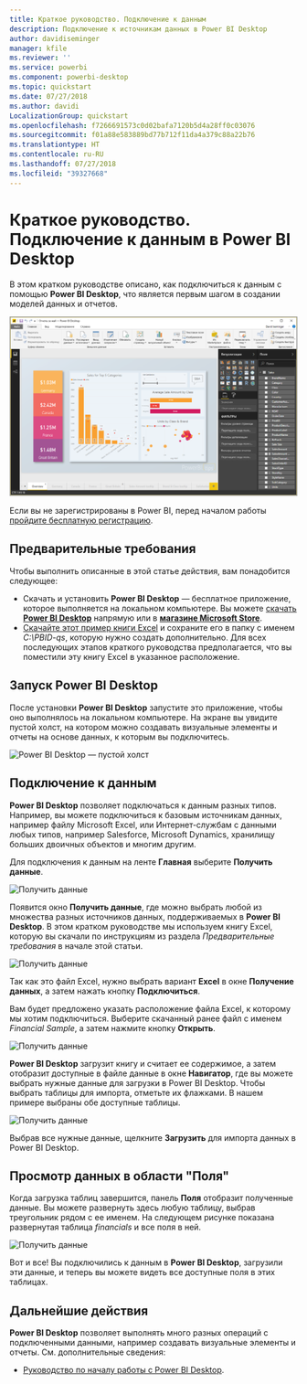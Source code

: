 ```yaml
---
title: Краткое руководство. Подключение к данным
description: Подключение к источникам данных в Power BI Desktop
author: davidiseminger
manager: kfile
ms.reviewer: ''
ms.service: powerbi
ms.component: powerbi-desktop
ms.topic: quickstart
ms.date: 07/27/2018
ms.author: davidi
LocalizationGroup: quickstart
ms.openlocfilehash: f7266691573c0d02bafa7120b5d4a28ff0c03076
ms.sourcegitcommit: f01a88e583889bd77b712f11da4a379c88a22b76
ms.translationtype: HT
ms.contentlocale: ru-RU
ms.lasthandoff: 07/27/2018
ms.locfileid: "39327668"
---
```

# <a name="quickstart-connect-to-data-in-power-bi-desktop"></a>Краткое руководство. Подключение к данным в Power BI Desktop

В этом кратком руководстве описано, как подключиться к данным с помощью **Power BI Desktop**, что является первым шагом в создании моделей данных и отчетов.

![Power BI Desktop](media/desktop-what-is-desktop/what-is-desktop_01.png)

Если вы не зарегистрированы в Power BI, перед началом работы [пройдите бесплатную регистрацию](https://app.powerbi.com/signupredirect?pbi_source=web).

## <a name="prerequisites"></a>Предварительные требования

Чтобы выполнить описанные в этой статье действия, вам понадобится следующее:
* Скачать и установить **Power BI Desktop** — бесплатное приложение, которое выполняется на локальном компьютере. Вы можете [скачать **Power BI Desktop**](https://powerbi.microsoft.com/desktop) напрямую или в [ **магазине Microsoft Store**](http://aka.ms/pbidesktopstore).
* [Скачайте этот пример книги Excel](http://go.microsoft.com/fwlink/?LinkID=521962) и сохраните его в папку с именем *C:\PBID-qs*, которую нужно создать дополнительно. Для всех последующих этапов краткого руководства предполагается, что вы поместили эту книгу Excel в указанное расположение.

## <a name="launch-power-bi-desktop"></a>Запуск Power BI Desktop

После установки **Power BI Desktop** запустите это приложение, чтобы оно выполнялось на локальном компьютере. На экране вы увидите пустой холст, на котором можно создавать визуальные элементы и отчеты на основе данных, к которым вы подключитесь. 

![Power BI Desktop — пустой холст](media/desktop-quickstart-connect-to-data/qs-connect-data_01.png)

## <a name="connect-to-data"></a>Подключение к данным

**Power BI Desktop** позволяет подключаться к данным разных типов. Например, вы можете подключиться к базовым источникам данных, например файлу Microsoft Excel, или Интернет-службам с данными любых типов, например Salesforce, Microsoft Dynamics, хранилищу больших двоичных объектов и многим другим. 

Для подключения к данным на ленте **Главная** выберите **Получить данные**.

![Получить данные](media/desktop-quickstart-connect-to-data/qs-connect-data_02.png)

Появится окно **Получить данные**, где можно выбрать любой из множества разных источников данных, поддерживаемых в **Power BI Desktop**. В этом кратком руководстве мы используем книгу Excel, которую вы скачали по инструкциям из раздела *Предварительные требования* в начале этой статьи. 

![Получить данные](media/desktop-quickstart-connect-to-data/qs-connect-data_03.png)

Так как это файл Excel, нужно выбрать вариант **Excel** в окне **Получение данных**, а затем нажать кнопку **Подключиться**.

Вам будет предложено указать расположение файла Excel, к которому мы хотим подключиться. Выберите скачанный ранее файл с именем *Financial Sample*, а затем нажмите кнопку **Открыть**.

![Получить данные](media/desktop-quickstart-connect-to-data/qs-connect-data_04.png)

**Power BI Desktop** загрузит книгу и считает ее содержимое, а затем отобразит доступные в файле данные в окне **Навигатор**, где вы можете выбрать нужные данные для загрузки в Power BI Desktop. Чтобы выбрать таблицы для импорта, отметьте их флажками. В нашем примере выбраны обе доступные таблицы.

![Получить данные](media/desktop-quickstart-connect-to-data/qs-connect-data_05.png)

Выбрав все нужные данные, щелкните **Загрузить** для импорта данных в Power BI Desktop.

## <a name="view-data-in-the-fields-pane"></a>Просмотр данных в области "Поля"

Когда загрузка таблиц завершится, панель **Поля** отобразит полученные данные. Вы можете развернуть здесь любую таблицу, выбрав треугольник рядом с ее именем. На следующем рисунке показана развернутая таблица *finanсials* и все поля в ней. 

![Получить данные](media/desktop-quickstart-connect-to-data/qs-connect-data_06.png)

Вот и все! Вы подключились к данным в **Power BI Desktop**, загрузили эти данные, и теперь вы можете видеть все доступные поля в этих таблицах.


## <a name="next-steps"></a>Дальнейшие действия
**Power BI Desktop** позволяет выполнять много разных операций с подключенными данными, например создавать визуальные элементы и отчеты. См. дополнительные сведения:

* [Руководство по началу работы с Power BI Desktop](desktop-getting-started.md).


